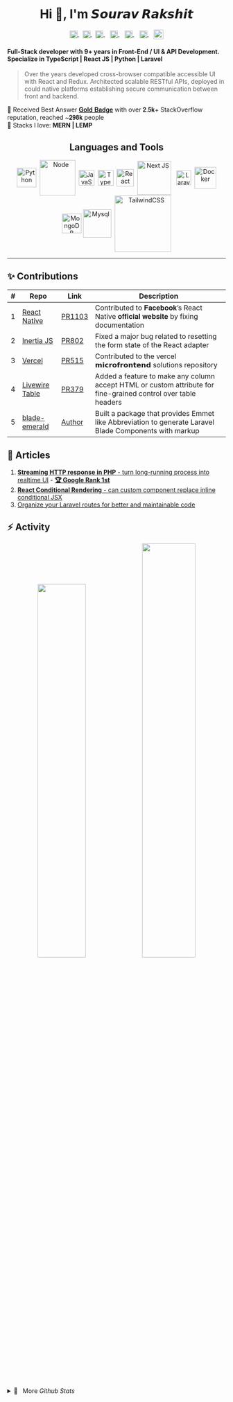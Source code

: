 <h1 align="center">Hi 🤙, I'm 𝙎𝙤𝙪𝙧𝙖𝙫 𝙍𝙖𝙠𝙨𝙝𝙞𝙩</h1>

<p align="center">
  <a href="https://github.com/devsrv/" target="_blank">
  <img align="center" alt="Github" width="18px" src="https://cdn.jsdelivr.net/npm/simple-icons@v3/icons/github.svg" />
  </a>
  &nbsp;
  <a href="https://stackblitz.com/@rsrv1" target="_blank">
  <img align="center" alt="StackBlitz" width="18px" src="https://cdn.jsdelivr.net/npm/simple-icons@v8/icons/stackblitz.svg" />
  </a>
  &nbsp;
  <a href="https://stackoverflow.com/users/7819438/devsourav" target="_blank">
   <img align="center" alt="StackOverflow" width="18px" src="https://cdn.jsdelivr.net/npm/simple-icons@v8/icons/stackoverflow.svg" />
  </a>
  &nbsp;&nbsp;
  <a href="https://instagram.com/im.sourav" target="_blank">
   <img align="center" alt="Instagram" width="18px" src="https://cdn.jsdelivr.net/npm/simple-icons@v3/icons/instagram.svg" />
  </a>
   &nbsp;&nbsp;
  <a href="https://linkedin.com/in/sourav-rakshit1" target="_blank">
   <img align="center" alt="LinkedIn" width="18px" src="https://cdn.jsdelivr.net/npm/simple-icons@v3/icons/linkedin.svg" />
  </a>
   &nbsp;&nbsp;
  <a href="https://twitter.com/srvrksh" target="_blank">
   <img align="center" alt="Twitter" width="18px" src="https://cdn.jsdelivr.net/npm/simple-icons@v3/icons/twitter.svg" />
  </a>
   &nbsp;&nbsp;
  <a href="mailto:hello@itsrav.dev">
   <img align="center" width="22px" src="https://cdn.jsdelivr.net/npm/simple-icons@v3/icons/gmail.svg" />
  </a>
</p>



#### Full-Stack developer with 9+ years in Front-End / UI & API Development. Specialize in TypeScript | React JS | Python | Laravel

> Over the years developed cross-browser compatible accessible UI with React and Redux. Architected scalable RESTful APIs, deployed in could native platforms establishing secure communication between front and backend.

🏅 Received Best Answer [𝐆𝐨𝐥𝐝 𝐁𝐚𝐝𝐠𝐞](https://stackoverflow.com/users/7819438/devsourav) with over 𝟐.𝟓𝐤+ StackOverflow reputation, reached ~𝟐𝟗𝟖𝐤 people <br/>
🌱 Stacks I love: **MERN | LEMP**


<h2 align="center">Languages and Tools</h2>
<p align="center"> 
  <img align="center" alt="Python" title="Python" width="45" src="https://cdn.jsdelivr.net/gh/devicons/devicon@latest/icons/python/python-original.svg"/>&nbsp;
  <img align="center" alt="Node" title="Node JS" width="82" src="https://cdn.jsdelivr.net/gh/devicons/devicon/icons/nodejs/nodejs-original-wordmark.svg"/>&nbsp;
  <img align="center" alt="JavaScript" title="JavaScript" width="36" src="https://cdn.jsdelivr.net/gh/devicons/devicon/icons/javascript/javascript-plain.svg"/>&nbsp;
  <img align="center" alt="TypeScript" title="TypeScript" width="36" src="https://cdn.jsdelivr.net/gh/devicons/devicon/icons/typescript/typescript-original.svg"/>&nbsp;
  <img align="center" alt="React JS" title="React JS" width="40" src="https://cdn.jsdelivr.net/gh/devicons/devicon/icons/react/react-original.svg"/>&nbsp;
  <img align="center" alt="Next JS" title="Next JS" width="78" src="https://cdn.jsdelivr.net/gh/devicons/devicon/icons/nextjs/nextjs-original-wordmark.svg"/>&nbsp;&nbsp;
  <img align="center" alt="Laravel" title="Laravel" width="34" src="https://upload.wikimedia.org/wikipedia/commons/9/9a/Laravel.svg"/>&nbsp;
  <img align="center" alt="Docker" title="Docker" width="50" src="https://cdn.jsdelivr.net/gh/devicons/devicon/icons/docker/docker-plain.svg"/>
  <img align="center" alt="MongoDB" title="MongoDB" width="45" src="https://cdn.jsdelivr.net/gh/devicons/devicon/icons/mongodb/mongodb-original.svg"/>
  <img align="center" alt="Mysql" title="Mysql" width="65" src="https://cdn.jsdelivr.net/gh/devicons/devicon/icons/mysql/mysql-plain-wordmark.svg"/>&nbsp;
  <img align="center" alt="TailwindCSS" title="TailwindCSS" width="130" src="https://cdn.jsdelivr.net/gh/devicons/devicon@latest/icons/tailwindcss/tailwindcss-original-wordmark.svg" />
</p>

---

## ✨ Contributions

| #  |  Repo | Link  | Description  |
|---|---|---|---|
| 1  |  [React Native](https://github.com/facebook/react-native-website) |  [PR1103](https://github.com/facebook/react-native-website/pull/1103) |  Contributed to 𝐅𝐚𝐜𝐞𝐛𝐨𝐨𝐤’s React Native 𝐨𝐟𝐟𝐢𝐜𝐢𝐚𝐥 𝐰𝐞𝐛𝐬𝐢𝐭𝐞 by fixing documentation |
| 2  |  [Inertia JS](https://github.com/inertiajs/inertia) |  [PR802](https://github.com/inertiajs/inertia/pull/802) |  Fixed a major bug related to resetting the form state of the React adapter |
| 3  |  [Vercel](https://github.com/vercel/examples/tree/main/solutions/microfrontends) |  [PR515](https://github.com/vercel/examples/pull/515) |  Contributed to the vercel 𝗺𝗶𝗰𝗿𝗼𝗳𝗿𝗼𝗻𝘁𝗲𝗻𝗱 solutions repository |
| 4  |  [Livewire Table](https://github.com/rappasoft/laravel-livewire-tables) |  [PR379](https://github.com/rappasoft/laravel-livewire-tables/pull/379) |  Added a feature to make any column accept HTML or custom attribute for fine-grained control over table headers |
| 5  |  [blade-emerald](https://github.com/aqquaa/blade-emerald) |  [Author](https://github.com/aqquaa/blade-emerald/graphs/contributors) |  Built a package that provides Emmet like Abbreviation to generate Laravel Blade Components with markup |

## 📝 Articles

1. [__Streaming HTTP response in PHP__ - turn long-running process into realtime UI](https://itsrav.dev/articles/streaming-http-response-in-php-to-turn-long-running-process-into-realtime-experience) - [__🏆 Google Rank 1st__](https://www.google.com/search?q=Streaming+http+response+in+php)
2. [__React Conditional Rendering__ - can custom component replace inline conditional JSX](https://itsrav.dev/articles/react-conditional-rendering-can-custom-component-replace-inline-conditional-jsx)
3. [Organize your Laravel routes for better and maintainable code](https://ravr.medium.com/organize-your-laravel-routes-for-better-and-maintainable-code-4ad9b76aed0f)

## ⚡ Activity
<div align="center">
  <img width="47%" src="https://github-readme-stats.vercel.app/api?username=devsrv&show_icons=true&locale=en" /> 
  <img width="49.5%" src="https://github-readme-streak-stats.herokuapp.com/?user=devsrv&)" />
</div>

<br/>

<details>
<summary> 🚩 &nbsp; More <i>Github Stats</i></summary>
  
 [![Sourav's github activity graph](https://github-readme-activity-graph.cyclic.app/graph?username=devsrv&theme=nord)](https://github.com/devsrv/)
  
</details>
